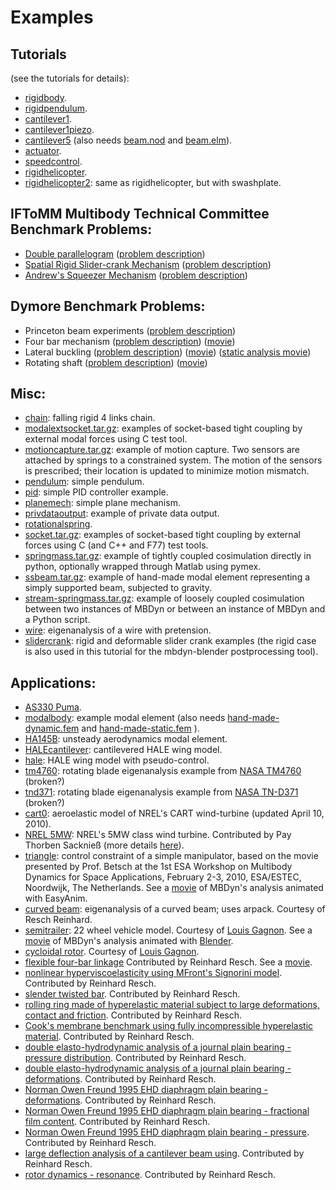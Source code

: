 ---
---
# Examples

## Tutorials
(see the tutorials for details):

* [rigidbody](https://github.com/mmorandi/MBDyn-web/raw/main/userfiles/documents/examples/rigidbody).
* [rigidpendulum](https://github.com/mmorandi/MBDyn-web/raw/main/userfiles/documents/examples/rigidpendulum).
* [cantilever1](https://github.com/mmorandi/MBDyn-web/raw/main/userfiles/documents/examples/cantilever1).
* [cantilever1piezo](https://github.com/mmorandi/MBDyn-web/raw/main/userfiles/documents/examples/cantilever1piezo).
* [cantilever5](https://github.com/mmorandi/MBDyn-web/raw/main/userfiles/documents/examples/cantilever5)
  (also needs
  [beam.nod](https://github.com/mmorandi/MBDyn-web/raw/main/userfiles/documents/examples/beam.nod)
  and
  [beam.elm](https://github.com/mmorandi/MBDyn-web/raw/main/userfiles/documents/examples/beam.elm)).
* [actuator](https://github.com/mmorandi/MBDyn-web/raw/main/userfiles/documents/examples/actuator.mbd).
* [speedcontrol](https://github.com/mmorandi/MBDyn-web/raw/main/userfiles/documents/examples/speedcontrol).
* [rigidhelicopter](https://github.com/mmorandi/MBDyn-web/raw/main/userfiles/documents/examples/rigidhelicopter).
* [rigidhelicopter2](https://github.com/mmorandi/MBDyn-web/raw/main/userfiles/documents/examples/rigidhelicopter2): same as rigidhelicopter, but with swashplate.

## IFToMM Multibody Technical Committee Benchmark Problems:
* [Double parallelogram](https://github.com/mmorandi/MBDyn-web/raw/main/userfiles/documents/examples/6barmech)
  ([problem description](http://www.iftomm-multibody.org/benchmark/problem/Double_four_bar_mechanism/))
* [Spatial Rigid Slider-crank Mechanism](https://github.com/mmorandi/MBDyn-web/raw/main/userfiles/documents/examples/srscm)
  ([problem description](http://www.iftomm-multibody.org/benchmark/problem/Spatial_rigid_slider-crank_mechanism/))
* [Andrew's Squeezer Mechanism](https://github.com/mmorandi/MBDyn-web/raw/main/userfiles/documents/examples/andrewssqueezer.zip)
  ([problem description](http://www.iftomm-multibody.org/benchmark/problem/Andrews'_squeezer_mechanism/))

## Dymore Benchmark Problems:
* Princeton beam experiments ([problem description](http://www.dymoresolutions.com/Benchmarks/PrincetonBeam/HeadPrincetonBeam.html))
* Four bar mechanism ([problem description]())
  ([movie](https://home.aero.polimi.it/masarati/Download/mbdyn/images/fourbar.gif))
* Lateral buckling ([problem description](http://www.dymoresolutions.com/Benchmarks/LateralBuckling/HeadLateralBuckling.html))
  ([movie](https://home.aero.polimi.it/masarati/Download/mbdyn/images/lateralbuckling.gif))
  ([static analysis movie](https://home.aero.polimi.it/masarati/Download/mbdyn/images/lateralbuckling_static.gif))
* Rotating shaft ([problem description](http://www.dymoresolutions.com/Benchmarks/RotatingShaft/HeadRotatingShaft.html))
  ([movie](https://home.aero.polimi.it/masarati/Download/mbdyn/images/rotatingshaft.gif))

## Misc:
* [chain](https://github.com/mmorandi/MBDyn-web/raw/main/userfiles/documents/examples/chain):
  falling rigid 4 links chain.
* [modalextsocket.tar.gz](https://github.com/mmorandi/MBDyn-web/raw/main/userfiles/documents/examples/modalextsocket.tar.gz):
  examples of socket-based tight coupling by external modal forces using C test tool.
* [motioncapture.tar.gz](https://github.com/mmorandi/MBDyn-web/raw/main/userfiles/documents/examples/motioncapture.tar.gz):
  example of motion capture.  Two sensors are attached by springs to a constrained system. The motion of the sensors is prescribed; their location is updated to minimize motion mismatch.
* [pendulum](https://github.com/mmorandi/MBDyn-web/raw/main/userfiles/documents/examples/pendulum):
  simple pendulum.
* [pid](https://github.com/mmorandi/MBDyn-web/raw/main/userfiles/documents/examples/pid):
  simple PID controller example.
* [planemech](https://github.com/mmorandi/MBDyn-web/raw/main/userfiles/documents/examples/planemech):
  simple plane mechanism.
* [privdataoutput](https://github.com/mmorandi/MBDyn-web/raw/main/userfiles/documents/examples/privdataoutput):
  example of private data output.
* [rotationalspring](https://github.com/mmorandi/MBDyn-web/raw/main/userfiles/documents/examples/rotationalspring).
* [socket.tar.gz](https://github.com/mmorandi/MBDyn-web/raw/main/userfiles/documents/examples/socket.tar.gz):
  examples of socket-based tight coupling by external forces using C (and C++ and F77) test tools.
* [springmass.tar.gz](https://github.com/mmorandi/MBDyn-web/raw/main/userfiles/documents/examples/springmass.tar.gz):
  example of tightly coupled cosimulation directly in python, optionally wrapped through Matlab using pymex.
* [ssbeam.tar.gz](https://github.com/mmorandi/MBDyn-web/raw/main/userfiles/documents/examples/ssbeam.tar.gz):
  example of hand-made modal element representing a simply supported beam, subjected to gravity.
* [stream-springmass.tar.gz](https://github.com/mmorandi/MBDyn-web/raw/main/userfiles/documents/examples/stream-springmass.tar.gz):
  example of loosely coupled cosimulation between two instances of MBDyn or between an instance of MBDyn and a Python script.
* [wire](https://github.com/mmorandi/MBDyn-web/raw/main/userfiles/documents/examples/wire):
  eigenanalysis of a wire with pretension.
* [slidercrank](https://github.com/mmorandi/MBDyn-web/raw/main/userfiles/documents/examples/slider_crank.zip):
  rigid and deformable slider crank examples (the rigid case is also used in this tutorial for the mbdyn-blender postprocessing tool).

## Applications:
* [AS330 Puma](https://github.com/mmorandi/MBDyn-web/raw/main/userfiles/documents/examples/puma.tar.gz).
* [modalbody](https://github.com/mmorandi/MBDyn-web/raw/main/userfiles/documents/examples/modalbody):
  example modal element (also needs
  [hand-made-dynamic.fem](https://github.com/mmorandi/MBDyn-web/raw/main/userfiles/documents/examples/hand-made-dynamic.fem)
  and
  [hand-made-static.fem](https://github.com/mmorandi/MBDyn-web/raw/main/userfiles/documents/examples/hand-made-static.fem)
  ).
* [HA145B](https://github.com/mmorandi/MBDyn-web/raw/main/userfiles/documents/examples/ha145b.tar.gz):
  unsteady aerodynamics modal element.
* [HALEcantilever](https://github.com/mmorandi/MBDyn-web/raw/main/userfiles/documents/examples/HALEcantilever.tgz):
  cantilevered HALE wing model.
* [hale](https://github.com/mmorandi/MBDyn-web/raw/main/userfiles/documents/examples/hale.tgz):
  HALE wing model with pseudo-control.
* [tm4760](https://github.com/mmorandi/MBDyn-web/raw/main/userfiles/documents/examples/tm4760.tar.gz):
  rotating blade eigenanalysis example from [NASA TM4760](http://hdl.handle.net/2060/19970021351) (broken?)
* [tnd371](https://github.com/mmorandi/MBDyn-web/raw/main/userfiles/documents/examples/tnd371.tar.gz):
  rotating blade eigenanalysis example from [NASA TN-D371](http://hdl.handle.net/2060/19890068582) (broken?)
* [cart0](https://github.com/mmorandi/MBDyn-web/raw/main/userfiles/documents/examples/cart0.tar.gz):
  aeroelastic model of NREL's CART wind-turbine (updated April 10, 2010).
* [NREL 5MW](https://github.com/mmorandi/MBDyn-web/raw/main/userfiles/documents/examples/MBDyn_model_NREL61.5.zip):
  NREL's 5MW class wind turbine. Contributed by Pay Thorben Sacknieß
  (more details [here](https://github.com/mmorandi/MBDyn-web/raw/main/userfiles/research/windturbine/DA-2010-02.pdf)).
* [triangle](https://github.com/mmorandi/MBDyn-web/raw/main/userfiles/documents/examples/triangle):
  control constraint of a simple manipulator, based on the movie presented by
  Prof. Betsch at the 1st ESA Workshop on Multibody Dynamics for Space Applications,
  February 2-3, 2010, ESA/ESTEC, Noordwijk, The Netherlands.
  See a [movie](https://home.aero.polimi.it/masarati/Download/mbdyn/images/triangle2.gif)
  of MBDyn's analysis animated with EasyAnim.
* [curved beam](https://github.com/mmorandi/MBDyn-web/raw/main/userfiles/documents/examples/beam_3node.tar.gz):
  eigenanalysis of a curved beam; uses arpack. Courtesy of Resch Reinhard.
* [semitrailer](https://github.com/mmorandi/MBDyn-web/raw/main/userfiles/documents/examples/semitrailerPub.tar.bz2):
  22 wheel vehicle model.
  Courtesy of [Louis Gagnon](https://lists.mbdyn.org/pipermail/mbdyn-users/2015-March/001556.html).
  See a [movie](https://github.com/mmorandi/MBDyn-web/raw/main/userfiles/documents/examples/animCamion.gif)
  of MBDyn's analysis animated with [Blender](https://www.blender.org/).
* [cycloidal rotor](https://github.com/mmorandi/MBDyn-web/raw/main/userfiles/documents/examples/cycloidalRotor.tar.bz2).
  Courtesy of [Louis Gagnon](https://lists.mbdyn.org/pipermail/mbdyn-users/2015-March/001556.html).
* [flexible four-bar linkage](https://github.com/mmorandi/MBDyn-web/raw/main/userfiles/documents/examples/linkage.tar.bz2) Contributed by Reinhard Resch. See a [movie](https://youtu.be/d4i5AYPxsG4).
* [nonlinear hyperviscoelasticity using MFront's Signorini model](https://youtu.be/I8HENx5mszA). Contributed by Reinhard Resch.
* [slender twisted bar](https://youtu.be/D2OZHT9luQs). Contributed by Reinhard Resch.
* [rolling ring made of hyperelastic material subject to large deformations, contact and friction](https://youtu.be/rxQP8V4U0dE). Contributed by Reinhard Resch.
* [Cook's membrane benchmark using fully incompressible hyperelastic material](https://youtu.be/EAgejp4jQ00). Contributed by Reinhard Resch.
* [double elasto-hydrodynamic analysis of a journal plain bearing - pressure distribution](https://youtu.be/eienVfAFyfk). Contributed by Reinhard Resch.
* [double elasto-hydrodynamic analysis of a journal plain bearing - deformations](https://youtu.be/kCVneVwXYbc). Contributed by Reinhard Resch.
* [Norman Owen Freund 1995 EHD diaphragm plain bearing - deformations](https://youtu.be/YE0gnTt35WA). Contributed by Reinhard Resch.
* [Norman Owen Freund 1995 EHD diaphragm plain bearing - fractional film content](https://youtu.be/tipxGDXe1mI). Contributed by Reinhard Resch.
* [Norman Owen Freund 1995 EHD diaphragm plain bearing - pressure](https://youtu.be/akkelq04mrU). Contributed by Reinhard Resch.
* [large deflection analysis of a cantilever beam using](https://youtu.be/j8D821HVXDc). Contributed by Reinhard Resch.
* [rotor dynamics - resonance](https://youtu.be/VohVTeggqI4). Contributed by Reinhard Resch.
